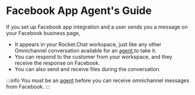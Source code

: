 # Facebook App Agent's Guide

If you set up Facebook app integration and a user sends you a message on your Facebook business page,

* It appears in your Rocket.Chat workspace, just like any other Omnichannel conversation available for an [agent ](../../../../../use-rocket.chat/omnichannel/agents.md)to take it.
* You can respond to the customer from your workspace, and they receive the response on Facebook.&#x20;
* You can also send and receive files during the conversation.

:::info
You must be an [agent](../../../../../use-rocket.chat/omnichannel/agents.md) before you can receive omnichannel messages from Facebook.
:::
